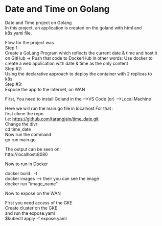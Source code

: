 # Date and Time on Golang

Date and Time project on Golang <br />
In this project, an application is created on the goland with html and k8s.yaml file.<br />

Flow for the project was <br />
Step 1:<br />
Create a GoLang Program which reflects the current date & time and host it on GitHub -> Push that code to DockerHub In other words: Use docker to create a web application with date & time as the only content <br />
Step #2:<br />
Using the declarative approach to deploy the container with 2 replicas to k8s<br />
Step #3:<br />
Expose the app to the Internet, on WAN<br />

First, You need to install Goland in the -->VS Code (or) -->Local Machine <br />

Here we will run the main.go file in localhost For that : <br />
first clone the repo <br />
i.e: https://github.com/tarangjain/time_date.git <br />
Change the divr <br />
cd time_date <br />
Now run the command <br />
go run main.go <br />

The output can be seen on: <br />
http://localhost:8080 <br />

Now to run in Docker <br />

docker build . -t <br />
docker images --> their you can see the image <br />
docker run "image_name" <br />

Now to expose on the WAN <br />

First you need access of the GKE <br />
    Create cluster on the GKE <br />
and run the expose.yaml <br />
$kubectl apply -f expose.yaml <br />